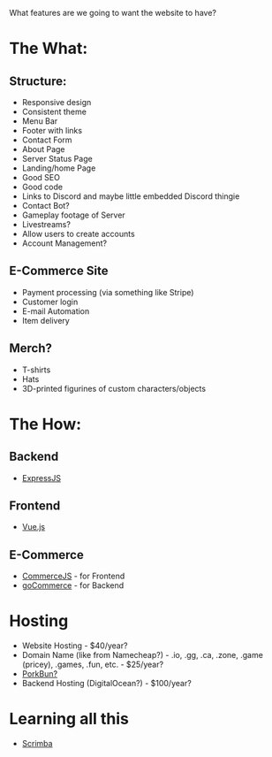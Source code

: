 What features are we going to want the website to have?

# The What:

## Structure:
- Responsive design
- Consistent theme
- Menu Bar
- Footer with links
- Contact Form
- About Page
- Server Status Page
- Landing/home Page
- Good SEO
- Good code
- Links to Discord and maybe little embedded Discord thingie
- Contact Bot?
- Gameplay footage of Server
- Livestreams?
- Allow users to create accounts
- Account Management?

## E-Commerce Site
- Payment processing (via something like Stripe)
- Customer login
- E-mail Automation
- Item delivery

## Merch?
- T-shirts
- Hats
- 3D-printed figurines of custom characters/objects


# The How:

## Backend
- [ExpressJS](https://expressjs.com/)

## Frontend
- [Vue.js](https://vuejs.org)

## E-Commerce
- [CommerceJS](https://commercejs.com/) - for Frontend
- [goCommerce](https://github.com/netlify/gocommerce) - for Backend


# Hosting
- Website Hosting - $40/year?
- Domain Name (like from Namecheap?) - .io, .gg, .ca, .zone, .game (pricey), .games, .fun, etc. - $25/year?
- [PorkBun?](https://porkbun.com/?ref=371_760db1ec)
- Backend Hosting (DigitalOcean?) - $100/year?

# Learning all this
- [Scrimba](https://scrimba.com/)
